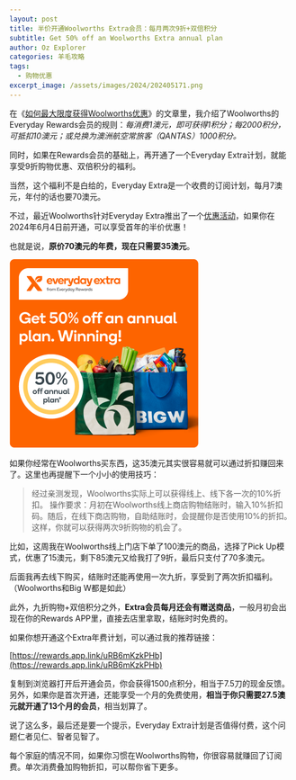 ```yaml
---
layout: post
title: 半价开通Woolworths Extra会员：每月两次9折+双倍积分
subtitle: Get 50% off an Woolworths Extra annual plan
author: Oz Explorer
categories: 羊毛攻略
tags:
  - 购物优惠
excerpt_image: /assets/images/2024/202405171.png
---
```


在《[如何最大限度获得Woolworths优惠](https://www.ozexplorers.com/羊毛攻略/2024/04/10/how-to-get-the-biggest-discount-from-woolworths.html)》的文章里，我介绍了Woolworths的Everyday Rewards会员的规则：*每消费1澳元，即可获得1积分；每2000积分，可抵扣10澳元；或兑换为澳洲航空常旅客（QANTAS）1000积分。*

同时，如果在Rewards会员的基础上，再开通了一个Everyday Extra计划，就能享受9折购物优惠、双倍积分的福利。

当然，这个福利不是白给的，Everyday Extra是一个收费的订阅计划，每月7澳元，年付的话也要70澳元。

不过，最近Woolworths针对Everyday Extra推出了一个[优惠活动](https://www.woolworthsrewards.com.au/extra/partners.html)，如果你在2024年6月4日前开通，可以享受首年的半价优惠！

也就是说，**原价70澳元的年费，现在只需要35澳元**。

![20240517](/assets/images/2024/202405171.png)

如果你经常在Woolworths买东西，这35澳元其实很容易就可以通过折扣赚回来了。这里也再提醒下一个小小的使用技巧：

> 经过亲测发现，Woolworths实际上可以获得线上、线下各一次的10%折扣。
> 操作要求：月初在Woolworths线上商店购物结账时，输入10%折扣码。随后，在线下商店购物，自助结账时，会提醒你是否使用10%的折扣。
> 这样，你就可以获得两次9折购物的机会了。

比如，这周我在Woolworths线上门店下单了100澳元的商品，选择了Pick Up模式，优惠了15澳元，剩下85澳元又给我打了9折，最后只支付了70多澳元。

后面我再去线下购买，结账时还能再使用一次九折，享受到了两次折扣福利。（Woolworths和Big W都是如此）

此外，九折购物+双倍积分之外，**Extra会员每月还会有赠送商品**，一般月初会出现在你的Rewards APP里，直接去店里拿取，结账时时免费的。

如果你想开通这个Extra年费计划，可以通过我的推荐链接：

[https://rewards.app.link/uRB6mKzkPHb](https://rewards.app.link/uRB6mKzkPHb)

复制到浏览器打开后开通会员，你会获得1500点积分，相当于7.5刀的现金反馈。另外，如果你是首次开通，还能享受一个月的免费使用，**相当于你只需要27.5澳元就开通了13个月的会员**，相当划算了。

说了这么多，最后还是要一个提示，Everyday Extra计划是否值得付费，这个问题仁者见仁、智者见智了。

每个家庭的情况不同，如果你习惯在Woolworths购物，你很容易就赚回了订阅费。单次消费叠加购物折扣，可以帮你省下更多。
